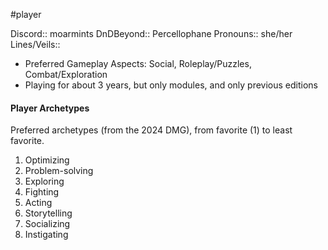  #player

Discord:: moarmints
DnDBeyond:: Percellophane
Pronouns:: she/her
Lines/Veils:: 

* Preferred Gameplay Aspects: Social, Roleplay/Puzzles, Combat/Exploration
* Playing for about 3 years, but only modules, and only previous editions

#### Player Archetypes
Preferred archetypes (from the 2024 DMG), from favorite (1) to least favorite.

1) Optimizing
2) Problem-solving
3) Exploring
4) Fighting
5) Acting
6) Storytelling
7) Socializing
8) Instigating
